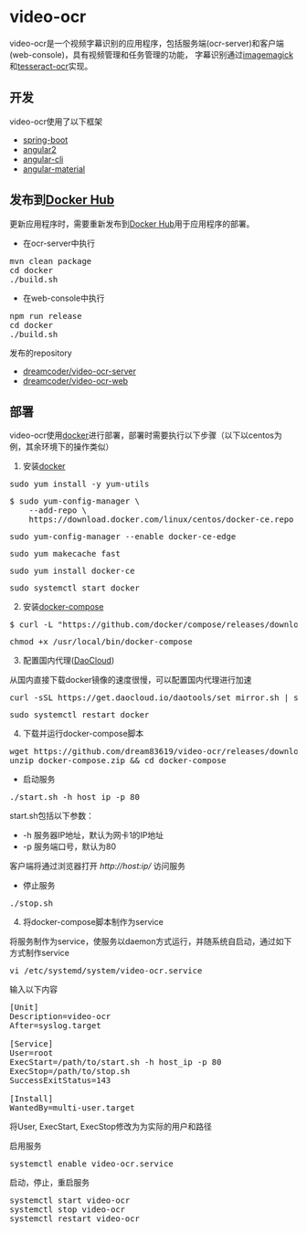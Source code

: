 # video-ocr
video-ocr是一个视频字幕识别的应用程序，包括服务端(ocr-server)和客户端(web-console)，具有视频管理和任务管理的功能，
字幕识别通过[imagemagick](https://www.imagemagick.org)和[tesseract-ocr](https://github.com/tesseract-ocr/tesseract)实现。

## 开发
video-ocr使用了以下框架

* [spring-boot](https://projects.spring.io/spring-boot/)
* [angular2](https://angular.io/)
* [angular-cli](http://cli.angular.io/)
* [angular-material](https://material.angular.io/)

## 发布到[Docker Hub](https://hub.docker.com/)
更新应用程序时，需要重新发布到[Docker Hub](https://hub.docker.com/)用于应用程序的部署。

* 在ocr-server中执行
<pre>
mvn clean package
cd docker
./build.sh
</pre>

* 在web-console中执行
<pre>
npm run release
cd docker
./build.sh
</pre>

发布的repository
* [dreamcoder/video-ocr-server](https://hub.docker.com/r/dreamcoder/video-ocr-server/)
* [dreamcoder/video-ocr-web](https://hub.docker.com/r/dreamcoder/video-ocr-web/)

## 部署
video-ocr使用[docker](https://www.docker.com/)进行部署，部署时需要执行以下步骤（以下以centos为例，其余环境下的操作类似）
1. 安装[docker](https://docs.docker.com/engine/installation/linux/centos/)

<pre>
sudo yum install -y yum-utils
</pre>
<pre>
$ sudo yum-config-manager \
    --add-repo \
    https://download.docker.com/linux/centos/docker-ce.repo
</pre>
<pre>
sudo yum-config-manager --enable docker-ce-edge
</pre>
<pre>
sudo yum makecache fast
</pre>
<pre>
sudo yum install docker-ce
</pre>
<pre>
sudo systemctl start docker
</pre>


2. 安装[docker-compose](https://docs.docker.com/compose/install/)

<pre>
$ curl -L "https://github.com/docker/compose/releases/download/1.11.2/docker-compose-$(uname -s)-$(uname -m)" -o /usr/local/bin/docker-compose
</pre>
<pre>
chmod +x /usr/local/bin/docker-compose
</pre>

3. 配置国内代理([DaoCloud](https://www.daocloud.io/mirror))

从国内直接下载docker镜像的速度很慢，可以配置国内代理进行加速
<pre>
curl -sSL https://get.daocloud.io/daotools/set_mirror.sh | sh -s http://33016307.m.daocloud.io
</pre>
<pre>
sudo systemctl restart docker 
</pre>

4. 下载并运行docker-compose脚本

<pre>
wget https://github.com/dream83619/video-ocr/releases/download/v0.0.1/docker-compose.zip
unzip docker-compose.zip && cd docker-compose
</pre>

* 启动服务
<pre>
./start.sh -h host_ip -p 80
</pre>

start.sh包括以下参数：
* -h 服务器IP地址，默认为网卡1的IP地址
* -p 服务端口号，默认为80

客户端将通过浏览器打开 _http://host:ip/_ 访问服务

* 停止服务
<pre>
./stop.sh
</pre>


4. 将docker-compose脚本制作为service

将服务制作为service，使服务以daemon方式运行，并随系统自启动，通过如下方式制作service
<pre>
vi /etc/systemd/system/video-ocr.service
</pre>
输入以下内容
<pre>
[Unit]
Description=video-ocr
After=syslog.target

[Service]
User=root
ExecStart=/path/to/start.sh -h host_ip -p 80
ExecStop=/path/to/stop.sh
SuccessExitStatus=143

[Install]
WantedBy=multi-user.target
</pre>
将User, ExecStart, ExecStop修改为为实际的用户和路径

启用服务
<pre>
systemctl enable video-ocr.service
</pre>
启动，停止，重启服务
<pre>
systemctl start video-ocr
systemctl stop video-ocr
systemctl restart video-ocr
</pre>

